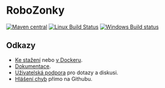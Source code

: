 # RoboZonky

[![Maven central](https://maven-badges.herokuapp.com/maven-central/com.github.robozonky/robozonky/badge.svg)](http://search.maven.org/#search|ga|1|robozonky-)
[![Linux Build Status](https://travis-ci.org/RoboZonky/robozonky.svg)](https://travis-ci.org/RoboZonky/robozonky)
[![Windows Build status](https://ci.appveyor.com/api/projects/status/o6983h25auupkt0p?svg=true)](https://ci.appveyor.com/project/triceo/robozonky-8acvb)

## Odkazy

* [Ke stažení](http://www.robozonky.cz) nebo [v Dockeru](https://hub.docker.com/r/robozonky/robozonky/).
* [Dokumentace](https://github.com/RoboZonky/robozonky/wiki).
* [Uživatelská podpora](https://groups.google.com/forum/#!forum/robozonky-users) pro dotazy a diskusi.
* [Hlášení chyb](https://github.com/RoboZonky/robozonky/issues) přímo na Githubu.
